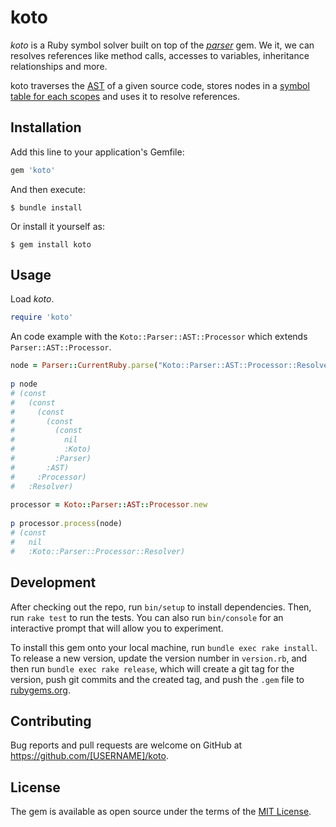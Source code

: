 # koto    

*koto* is a Ruby symbol solver built on top of the [*parser*](https://github.com/whitequark/parser) gem. We it, we can resolves references like method calls, accesses to variables, inheritance relationships and more.

koto traverses the [AST](https://github.com/whitequark/ast) of a given source code, stores nodes in a [symbol table for each scopes](https://en.wikipedia.org/wiki/Parent_pointer_tree#Use_in_compilers) and uses it to resolve references.

## Installation

Add this line to your application's Gemfile:

```ruby
gem 'koto'
```

And then execute:

    $ bundle install

Or install it yourself as:

    $ gem install koto

## Usage

Load *koto*.
```ruby
require 'koto'
```
An code example with the <code>Koto::Parser::AST::Processor</code> which extends <code>Parser::AST::Processor</code>.
```ruby                                                            
node = Parser::CurrentRuby.parse("Koto::Parser::AST::Processor::Resolver")      
                                     
p node                               
# (const                        
#   (const  
#     (const   
#       (const     
#         (const     
#           nil                                                                                                                                 
#           :Koto)                                                                                                                                 
#         :Parser)                                                                                                                              
#       :AST)                                                                                                                              
#     :Processor)                                                                                                                             
#   :Resolver)                                                                                                                                
                                                                                                                                              
processor = Koto::Parser::AST::Processor.new                                                                                        
                                                                                                                                              
p processor.process(node)
# (const
#   nil 
#   :Koto::Parser::Processor::Resolver)
```

## Development

After checking out the repo, run `bin/setup` to install dependencies. Then, run `rake test` to run the tests. You can also run `bin/console` for an interactive prompt that will allow you to experiment.

To install this gem onto your local machine, run `bundle exec rake install`. To release a new version, update the version number in `version.rb`, and then run `bundle exec rake release`, which will create a git tag for the version, push git commits and the created tag, and push the `.gem` file to [rubygems.org](https://rubygems.org).

## Contributing

Bug reports and pull requests are welcome on GitHub at https://github.com/[USERNAME]/koto.

## License

The gem is available as open source under the terms of the [MIT License](https://opensource.org/licenses/MIT).
